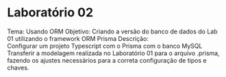 # Laboratório 02
Tema: Usando ORM 
Objetivo: Criando a versão do banco de dados do Lab 01 utilizando o framework ORM Prisma
Descrição:  
Configurar um projeto Typescript com o Prisma com o banco MySQL
Transferir a modelagem realizada no Laboratório 01 para o arquivo .prisma, fazendo os ajustes necessários para a correta configuração de tipos e chaves.
